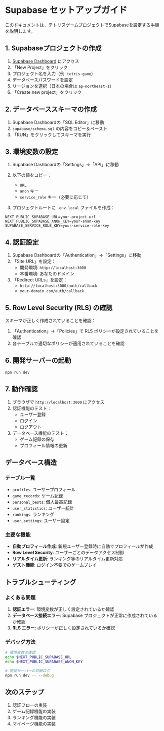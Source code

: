 # Supabase セットアップガイド

このドキュメントは、テトリスゲームプロジェクトでSupabaseを設定する手順を説明します。

## 1. Supabaseプロジェクトの作成

1. [Supabase Dashboard](https://supabase.com/dashboard) にアクセス
2. 「New Project」をクリック
3. プロジェクト名を入力（例: `tetris-game`）
4. データベースパスワードを設定
5. リージョンを選択（日本の場合は `ap-northeast-1`）
6. 「Create new project」をクリック

## 2. データベーススキーマの作成

1. Supabase Dashboardの「SQL Editor」に移動
2. `supabase/schema.sql` の内容をコピー＆ペースト
3. 「RUN」をクリックしてスキーマを実行

## 3. 環境変数の設定

1. Supabase Dashboardの「Settings」→「API」に移動
2. 以下の値をコピー：
   - `URL`
   - `anon` キー
   - `service_role` キー（必要に応じて）

3. プロジェクトルートに `.env.local` ファイルを作成：

```env
NEXT_PUBLIC_SUPABASE_URL=your-project-url
NEXT_PUBLIC_SUPABASE_ANON_KEY=your-anon-key
SUPABASE_SERVICE_ROLE_KEY=your-service-role-key
```

## 4. 認証設定

1. Supabase Dashboardの「Authentication」→「Settings」に移動
2. 「Site URL」を設定：
   - 開発環境: `http://localhost:3000`
   - 本番環境: あなたのドメイン
3. 「Redirect URLs」を設定：
   - `http://localhost:3000/auth/callback`
   - `your-domain.com/auth/callback`

## 5. Row Level Security (RLS) の確認

スキーマが正しく作成されていることを確認：

1. 「Authentication」→「Policies」で RLS ポリシーが設定されていることを確認
2. 各テーブルで適切なポリシーが適用されていることを確認

## 6. 開発サーバーの起動

```bash
npm run dev
```

## 7. 動作確認

1. ブラウザで `http://localhost:3000` にアクセス
2. 認証機能のテスト：
   - ユーザー登録
   - ログイン
   - ログアウト
3. データベース機能のテスト：
   - ゲーム記録の保存
   - プロフィール情報の更新

## データベース構造

### テーブル一覧

- `profiles`: ユーザープロフィール
- `game_records`: ゲーム記録
- `personal_bests`: 個人最高記録
- `user_statistics`: ユーザー統計
- `rankings`: ランキング
- `user_settings`: ユーザー設定

### 主要な機能

- **自動プロフィール作成**: 新規ユーザー登録時に自動でプロフィールが作成
- **Row Level Security**: ユーザーごとのデータアクセス制御
- **リアルタイム更新**: ランキング等のリアルタイム更新対応
- **ゲスト機能**: ログイン不要でのゲームプレイ

## トラブルシューティング

### よくある問題

1. **認証エラー**: 環境変数が正しく設定されているか確認
2. **データベース接続エラー**: Supabase プロジェクトが正常に作成されているか確認
3. **RLS エラー**: ポリシーが正しく設定されているか確認

### デバッグ方法

```bash
# 環境変数の確認
echo $NEXT_PUBLIC_SUPABASE_URL
echo $NEXT_PUBLIC_SUPABASE_ANON_KEY

# 開発サーバーの詳細ログ
npm run dev -- --debug
```

## 次のステップ

1. 認証フローの実装
2. ゲーム記録機能の実装
3. ランキング機能の実装
4. マイページ機能の実装